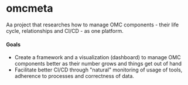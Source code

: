 #  omcmeta
Aa project that researches how to manage OMC components - their life cycle, relationships and CI/CD - as one platform.

#### Goals
 - Create a framework and a visualization (dashboard) to manage OMC components better as their number grows and things get out of hand
 - Facilitate better CI/CD through "natural" monitoring of usage of tools, adherence to processes and correctness of data.

<!--stackedit_data:
eyJoaXN0b3J5IjpbLTgyNjg2NDA0NCw3OTQ3MTAyNzNdfQ==
-->
